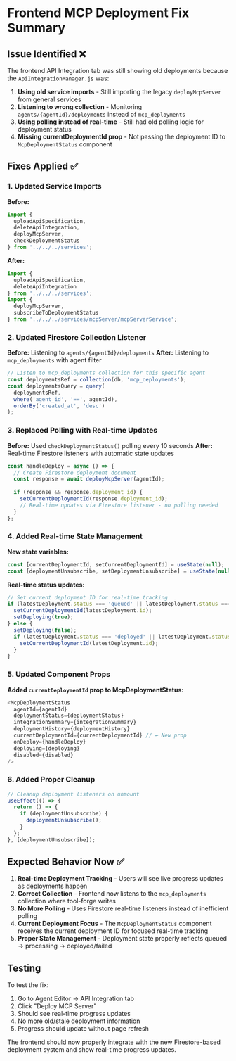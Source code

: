 # Frontend MCP Deployment Fix Summary

## Issue Identified ❌
The frontend API Integration tab was still showing old deployments because the `ApiIntegrationManager.js` was:

1. **Using old service imports** - Still importing the legacy `deployMcpServer` from general services
2. **Listening to wrong collection** - Monitoring `agents/{agentId}/deployments` instead of `mcp_deployments`  
3. **Using polling instead of real-time** - Still had old polling logic for deployment status
4. **Missing currentDeploymentId prop** - Not passing the deployment ID to `McpDeploymentStatus` component

## Fixes Applied ✅

### 1. Updated Service Imports
**Before:**
```javascript
import { 
  uploadApiSpecification,
  deleteApiIntegration,
  deployMcpServer,
  checkDeploymentStatus
} from '../../../services';
```

**After:**
```javascript
import { 
  uploadApiSpecification,
  deleteApiIntegration
} from '../../../services';
import { 
  deployMcpServer,
  subscribeToDeploymentStatus
} from '../../../services/mcpServer/mcpServerService';
```

### 2. Updated Firestore Collection Listener
**Before:** Listening to `agents/{agentId}/deployments`
**After:** Listening to `mcp_deployments` with agent filter

```javascript
// Listen to mcp_deployments collection for this specific agent
const deploymentsRef = collection(db, 'mcp_deployments');
const deploymentsQuery = query(
  deploymentsRef,
  where('agent_id', '==', agentId),
  orderBy('created_at', 'desc')
);
```

### 3. Replaced Polling with Real-time Updates
**Before:** Used `checkDeploymentStatus()` polling every 10 seconds
**After:** Real-time Firestore listeners with automatic state updates

```javascript
const handleDeploy = async () => {
  // Create Firestore deployment document
  const response = await deployMcpServer(agentId);
  
  if (response && response.deployment_id) {
    setCurrentDeploymentId(response.deployment_id);
    // Real-time updates via Firestore listener - no polling needed
  }
};
```

### 4. Added Real-time State Management
**New state variables:**
```javascript
const [currentDeploymentId, setCurrentDeploymentId] = useState(null);
const [deploymentUnsubscribe, setDeploymentUnsubscribe] = useState(null);
```

**Real-time status updates:**
```javascript
// Set current deployment ID for real-time tracking
if (latestDeployment.status === 'queued' || latestDeployment.status === 'processing') {
  setCurrentDeploymentId(latestDeployment.id);
  setDeploying(true);
} else {
  setDeploying(false);
  if (latestDeployment.status === 'deployed' || latestDeployment.status === 'failed') {
    setCurrentDeploymentId(latestDeployment.id);
  }
}
```

### 5. Updated Component Props
**Added `currentDeploymentId` prop to McpDeploymentStatus:**
```javascript
<McpDeploymentStatus
  agentId={agentId}
  deploymentStatus={deploymentStatus}
  integrationSummary={integrationSummary}
  deploymentHistory={deploymentHistory}
  currentDeploymentId={currentDeploymentId} // ← New prop
  onDeploy={handleDeploy}
  deploying={deploying}
  disabled={disabled}
/>
```

### 6. Added Proper Cleanup
```javascript
// Cleanup deployment listeners on unmount
useEffect(() => {
  return () => {
    if (deploymentUnsubscribe) {
      deploymentUnsubscribe();
    }
  };
}, [deploymentUnsubscribe]);
```

## Expected Behavior Now ✅

1. **Real-time Deployment Tracking** - Users will see live progress updates as deployments happen
2. **Correct Collection** - Frontend now listens to the `mcp_deployments` collection where tool-forge writes
3. **No More Polling** - Uses Firestore real-time listeners instead of inefficient polling
4. **Current Deployment Focus** - The `McpDeploymentStatus` component receives the current deployment ID for focused real-time tracking
5. **Proper State Management** - Deployment state properly reflects queued → processing → deployed/failed

## Testing
To test the fix:
1. Go to Agent Editor → API Integration tab
2. Click "Deploy MCP Server"
3. Should see real-time progress updates
4. No more old/stale deployment information
5. Progress should update without page refresh

The frontend should now properly integrate with the new Firestore-based deployment system and show real-time progress updates.